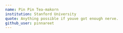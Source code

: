 ```yaml
---
name: Pin Pin Tea-makorn
institution: Stanford University 
quote: Anything possible if youve got enough nerve.
github_user: pinnareet
---
```

